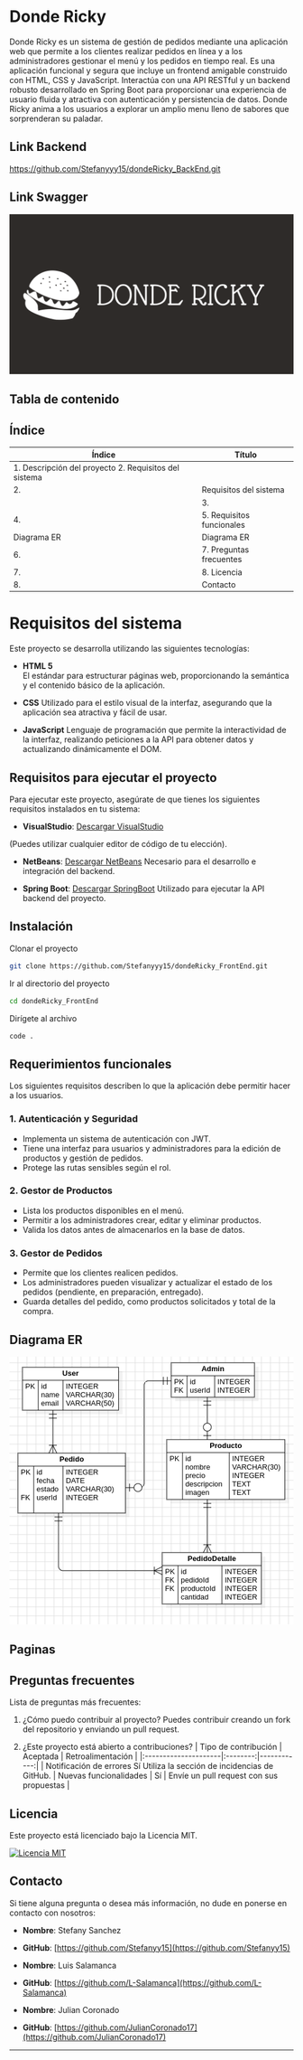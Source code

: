 # Donde Ricky

Donde Ricky es un sistema de gestión de pedidos mediante una aplicación web que permite a los clientes realizar pedidos en línea y a los administradores gestionar el menú y los pedidos en tiempo real. Es una aplicación funcional y segura que incluye un frontend amigable construido con HTML, CSS y JavaScript. Interactúa con una API RESTful y un backend robusto desarrollado en Spring Boot para proporcionar una experiencia de usuario fluida y atractiva con autenticación y persistencia de datos. Donde Ricky anima a los usuarios a explorar un amplio menu lleno de sabores que sorprenderan su paladar.

## Link Backend
https://github.com/Stefanyyy15/dondeRicky_BackEnd.git

## Link Swagger


![ImagenLogo](<Background/DONDE RICKY.png>)

## Tabla de contenido

## Índice

| Índice | Título |
| ------ | --------------- |
| 1. Descripción del proyecto 2. Requisitos del sistema
| 2. | Requisitos del sistema | 3.
| | 3. | Instalación
| 4. | 5. Requisitos funcionales
| Diagrama ER | Diagrama ER | Diagrama ER
| 6. | 7. Preguntas frecuentes
| 7. | 8. Licencia
| 8. | Contacto

# Requisitos del sistema

Este proyecto se desarrolla utilizando las siguientes tecnologías:

- **HTML 5**  
  El estándar para estructurar páginas web, proporcionando la semántica y el contenido básico de la aplicación.

- **CSS** 
    Utilizado para el estilo visual de la interfaz, asegurando que la aplicación sea atractiva y fácil de usar.

- **JavaScript** 
  Lenguaje de programación que permite la interactividad de la interfaz, realizando peticiones a la API para obtener datos y actualizando dinámicamente el DOM.

## Requisitos para ejecutar el proyecto

Para ejecutar este proyecto, asegúrate de que tienes los siguientes requisitos instalados en tu sistema:

- **VisualStudio**: [Descargar VisualStudio](https://code.visualstudio.com/download)

(Puedes utilizar cualquier editor de código de tu elección).

- **NetBeans**: [Descargar NetBeans](https://netbeans.apache.org/front/main/download/nb24/)
Necesario para el desarrollo e integración del backend.

- **Spring Boot**: [Descargar SpringBoot](https://spring.io/projects/spring-boot)
Utilizado para ejecutar la API backend del proyecto.

## Instalación

Clonar el proyecto

```bash
git clone https://github.com/Stefanyyy15/dondeRicky_FrontEnd.git
```

Ir al directorio del proyecto

```bash
cd dondeRicky_FrontEnd
```

Dirígete al archivo

```bash
code .
```

## Requerimientos funcionales 
Los siguientes requisitos describen lo que la aplicación debe permitir hacer a los usuarios.  

### 1. Autenticación y Seguridad
- Implementa un sistema de autenticación con JWT.
- Tiene una interfaz para usuarios y administradores para la edición de productos y gestión de pedidos.
- Protege las rutas sensibles según el rol.


### 2. Gestor de Productos
- Lista los productos disponibles en el menú.
- Permitir a los administradores crear, editar y eliminar productos.
- Valida los datos antes de almacenarlos en la base de datos.


###  3. Gestor de Pedidos
- Permite que los clientes realicen pedidos.
- Los administradores pueden visualizar y actualizar el estado de los pedidos (pendiente, en preparación, entregado).
- Guarda detalles del pedido, como productos solicitados y total de la compra.


## Diagrama ER

![Diagra,a ER](Background/DiagramaER.png)

## Paginas


## Preguntas frecuentes
Lista de preguntas más frecuentes:
1. ¿Cómo puedo contribuir al proyecto?
Puedes contribuir creando un fork del repositorio y enviando un pull request.

2. ¿Este proyecto está abierto a contribuciones?
| Tipo de contribución | Aceptada | Retroalimentación |
|:---------------------|:--------:|------------:|
| Notificación de errores Sí Utiliza la sección de incidencias de GitHub.
| Nuevas funcionalidades | Sí | Envíe un pull request con sus propuestas |

## Licencia

Este proyecto está licenciado bajo la Licencia MIT.

[![Licencia MIT](https://img.shields.io/badge/License-MIT-green.svg)](https://choosealicense.com/licenses/mit/)


## Contacto

Si tiene alguna pregunta o desea más información, no dude en ponerse en contacto con nosotros:

- **Nombre**: Stefany Sanchez
- **GitHub**: [https://github.com/Stefanyy15](https://github.com/Stefanyy15)

- **Nombre**: Luis Salamanca
- **GitHub**: [https://github.com/L-Salamanca](https://github.com/L-Salamanca)

- **Nombre**: Julian Coronado
- **GitHub**: [https://github.com/JulianCoronado17](https://github.com/JulianCoronado17)
---
